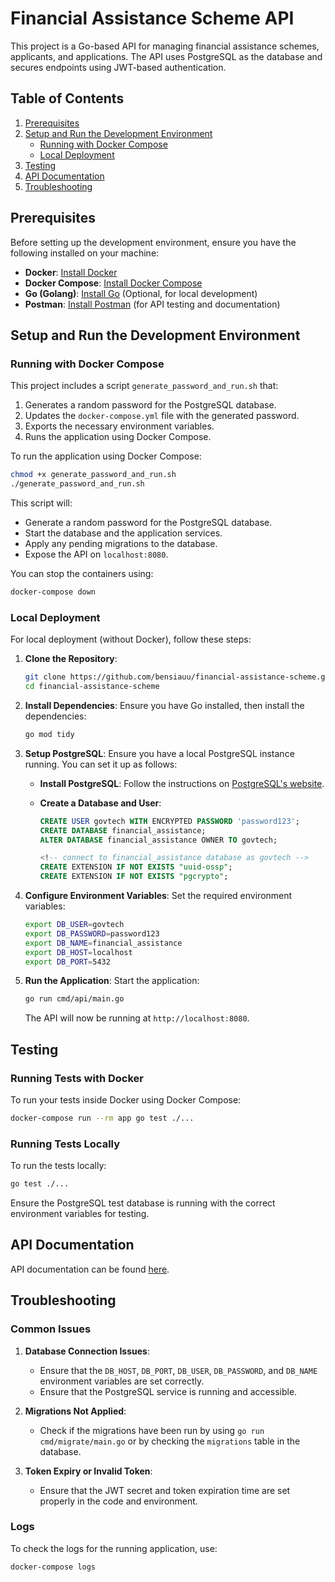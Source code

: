 # Financial Assistance Scheme API

This project is a Go-based API for managing financial assistance schemes, applicants, and applications. The API uses PostgreSQL as the database and secures endpoints using JWT-based authentication.

## Table of Contents

1. [Prerequisites](#prerequisites)
2. [Setup and Run the Development Environment](#setup-and-run-the-development-environment)
   - [Running with Docker Compose](#running-with-docker-compose)
   - [Local Deployment](#local-deployment)
3. [Testing](#testing)
4. [API Documentation]()
5. [Troubleshooting](#troubleshooting)

## Prerequisites

Before setting up the development environment, ensure you have the following installed on your machine:

- **Docker**: [Install Docker](https://docs.docker.com/get-docker/)
- **Docker Compose**: [Install Docker Compose](https://docs.docker.com/compose/install/)
- **Go (Golang)**: [Install Go](https://golang.org/doc/install) (Optional, for local development)
- **Postman**: [Install Postman](https://www.postman.com/downloads/) (for API testing and documentation)

## Setup and Run the Development Environment

### Running with Docker Compose

This project includes a script `generate_password_and_run.sh` that:

1. Generates a random password for the PostgreSQL database.
2. Updates the `docker-compose.yml` file with the generated password.
3. Exports the necessary environment variables.
4. Runs the application using Docker Compose.

To run the application using Docker Compose:

```bash
chmod +x generate_password_and_run.sh
./generate_password_and_run.sh
```

This script will:

- Generate a random password for the PostgreSQL database.
- Start the database and the application services.
- Apply any pending migrations to the database.
- Expose the API on `localhost:8080`.

You can stop the containers using:

```bash
docker-compose down
```

### Local Deployment

For local deployment (without Docker), follow these steps:

1. **Clone the Repository**:

   ```bash
   git clone https://github.com/bensiauu/financial-assistance-scheme.git
   cd financial-assistance-scheme
   ```

2. **Install Dependencies**:
   Ensure you have Go installed, then install the dependencies:

   ```bash
   go mod tidy
   ```

3. **Setup PostgreSQL**:
   Ensure you have a local PostgreSQL instance running. You can set it up as follows:

   - **Install PostgreSQL**: Follow the instructions on [PostgreSQL's website](https://www.postgresql.org/download/).
   - **Create a Database and User**:

     ```sql
     CREATE USER govtech WITH ENCRYPTED PASSWORD 'password123';
     CREATE DATABASE financial_assistance;
     ALTER DATABASE financial_assistance OWNER TO govtech;

     <!-- connect to financial_assistance database as govtech -->
     CREATE EXTENSION IF NOT EXISTS "uuid-ossp";
     CREATE EXTENSION IF NOT EXISTS "pgcrypto";


     ```

4. **Configure Environment Variables**:
   Set the required environment variables:

   ```bash
   export DB_USER=govtech
   export DB_PASSWORD=password123
   export DB_NAME=financial_assistance
   export DB_HOST=localhost
   export DB_PORT=5432
   ```

5. **Run the Application**:
   Start the application:

   ```bash
   go run cmd/api/main.go
   ```

   The API will now be running at `http://localhost:8080`.

## Testing

### Running Tests with Docker

To run your tests inside Docker using Docker Compose:

```bash
docker-compose run --rm app go test ./...
```

### Running Tests Locally

To run the tests locally:

```bash
go test ./...
```

Ensure the PostgreSQL test database is running with the correct environment variables for testing.

## API Documentation

API documentation can be found [here](https://documenter.getpostman.com/view/8685199/2sAXjNYB7C).

## Troubleshooting

### Common Issues

1. **Database Connection Issues**:

   - Ensure that the `DB_HOST`, `DB_PORT`, `DB_USER`, `DB_PASSWORD`, and `DB_NAME` environment variables are set correctly.
   - Ensure that the PostgreSQL service is running and accessible.

2. **Migrations Not Applied**:

   - Check if the migrations have been run by using `go run cmd/migrate/main.go` or by checking the `migrations` table in the database.

3. **Token Expiry or Invalid Token**:
   - Ensure that the JWT secret and token expiration time are set properly in the code and environment.

### Logs

To check the logs for the running application, use:

```bash
docker-compose logs
```
